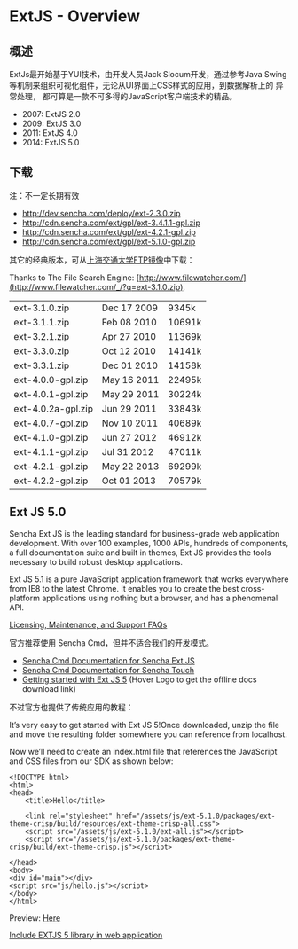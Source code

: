 # ExtJS - Overview

## 概述

ExtJs最开始基于YUI技术，由开发人员Jack Slocum开发，通过参考Java Swing等机制来组织可视化组件，无论从UI界面上CSS样式的应用，到数据解析上的
异常处理， 都可算是一款不可多得的JavaScript客户端技术的精品。

* 2007: ExtJS 2.0
* 2009: ExtJS 3.0
* 2011: ExtJS 4.0
* 2014: ExtJS 5.0

## 下载

注：不一定长期有效

* http://dev.sencha.com/deploy/ext-2.3.0.zip
* http://cdn.sencha.com/ext/gpl/ext-3.4.1.1-gpl.zip
* http://cdn.sencha.com/ext/gpl/ext-4.2.1-gpl.zip
* http://cdn.sencha.com/ext/gpl/ext-5.1.0-gpl.zip

其它的经典版本，可从[上海交通大学](http://www.sjtu.edu.cn)[FTP镜像](ftp://ftp.sjtu.edu.cn/pub/.mirror6/ftp.freebsd.org/ports/distfiles/)中下载：

Thanks to The File Search Engine: [http://www.filewatcher.com/](http://www.filewatcher.com/_/?q=ext-3.1.0.zip).

<table class="dataintable"><tbody>
<tr>
<td>ext-3.1.0.zip</td>
<td>Dec 17  2009</td>
<td>   9345k</td>
</tr>
<tr>
<td>ext-3.1.1.zip</td>
<td>Feb 08  2010</td>
<td>  10691k</td>
</tr>
<tr>
<td>ext-3.2.1.zip</td>
<td>Apr 27  2010</td>
<td>  11369k</td>
</tr>
<tr>
<td>ext-3.3.0.zip</td>
<td>Oct 12  2010</td>
<td>  14141k</td>
</tr>
<tr>
<td>ext-3.3.1.zip</td>
<td>Dec 01  2010</td>
<td>  14158k</td>
</tr>
<tr>
<td>ext-4.0.0-gpl.zip</td>
<td>May 16  2011</td>
<td> 22495k</td>
</tr>
<tr>
<td>ext-4.0.1-gpl.zip</td>
<td>May 29  2011</td>
<td> 30224k</td>
</tr>
<tr>
<td>ext-4.0.2a-gpl.zip </td>
<td> Jun 29  2011 </td>
<td> 33843k</td>
</tr>
<tr>
<td>ext-4.0.7-gpl.zip</td>
<td> Nov 10  2011 </td>
<td> 40689k</td>
</tr>
<tr>
<td>ext-4.1.0-gpl.zip</td>
<td> Jun 27  2012 </td>
<td> 46912k</td>
</tr>
<tr>
<td>ext-4.1.1-gpl.zip</td>
<td> Jul 31  2012 </td>
<td> 47011k</td>
</tr>
<tr>
<td>ext-4.2.1-gpl.zip</td>
<td> May 22  2013 </td>
<td> 69299k</td>
</tr>
<tr>
<td>ext-4.2.2-gpl.zip</td>
<td> Oct 01  2013 </td>
<td> 70579k</td>
</tr>
</tbody></table>

## Ext JS 5.0

Sencha Ext JS is the leading standard for business-grade web application development. With over 100 examples, 1000 APIs,
hundreds of components, a full documentation suite and built in themes, Ext JS provides the tools necessary to build
robust desktop applications.

Ext JS 5.1 is a pure JavaScript application framework that works everywhere from IE8 to the latest Chrome. It enables you
to create the best cross-platform applications using nothing but a browser, and has a phenomenal API.

[Licensing, Maintenance, and Support FAQs](http://www.sencha.com/support/faqs/)

官方推荐使用 Sencha Cmd，但并不适合我们的开发模式。

* [Sencha Cmd Documentation for Sencha Ext JS](http://docs.sencha.com/cmd/5.x/intro_to_cmd.html)
* [Sencha Cmd Documentation for Sencha Touch](http://docs.sencha.com/touch/#!/guide/command)
* [Getting started with Ext JS 5](http://docs.sencha.com/extjs/5.1/getting_started/getting_started.html) (Hover Logo to get the offline docs download link)

不过官方也提供了传统应用的教程：

It’s very easy to get started with Ext JS 5!Once downloaded, unzip the file and move the resulting folder somewhere you can reference from localhost.

Now we’ll need to create an index.html file that references the JavaScript and CSS files from our SDK as shown below:

```markup
<!DOCTYPE html>
<html>
<head>
    <title>Hello</title>

    <link rel="stylesheet" href="/assets/js/ext-5.1.0/packages/ext-theme-crisp/build/resources/ext-theme-crisp-all.css">
    <script src="/assets/js/ext-5.1.0/ext-all.js"></script>
    <script src="/assets/js/ext-5.1.0/packages/ext-theme-crisp/build/ext-theme-crisp.js"></script>

</head>
<body>
<div id="main"></div>
<script src="js/hello.js"></script>
</body>
</html>
```

Preview: [Here](/lab/ext/hello.html)


<i class="fa fa-stack-overflow"></i> [Include EXTJS 5 library in web application](http://stackoverflow.com/a/28051326/4766670)



